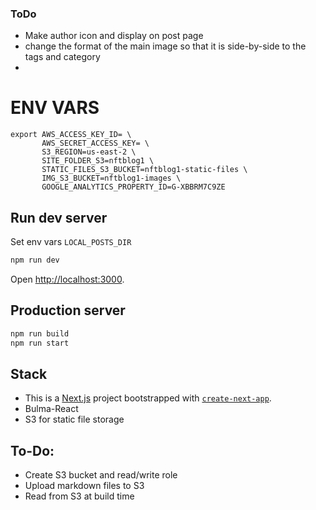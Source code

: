 ### ToDo

- Make author icon and display on post page
- change the format of the main image so that it is side-by-side to the tags and category
- 


# ENV VARS

```
export AWS_ACCESS_KEY_ID= \
       AWS_SECRET_ACCESS_KEY= \
       S3_REGION=us-east-2 \
       SITE_FOLDER_S3=nftblog1 \
       STATIC_FILES_S3_BUCKET=nftblog1-static-files \
       IMG_S3_BUCKET=nftblog1-images \
       GOOGLE_ANALYTICS_PROPERTY_ID=G-XBBRM7C9ZE

```

## Run dev server

Set env vars `LOCAL_POSTS_DIR`

```bash
npm run dev
```

Open [http://localhost:3000](http://localhost:3000).

## Production server
```bash
npm run build
npm run start
```

## Stack

- This is a [Next.js](https://nextjs.org/) project bootstrapped with [`create-next-app`](https://github.com/vercel/next.js/tree/canary/packages/create-next-app).
- Bulma-React
- S3 for static file storage

## To-Do:

- Create S3 bucket and read/write role
- Upload markdown files to S3
- Read from S3 at build time
